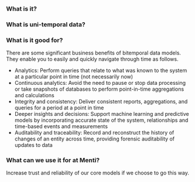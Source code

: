 ### What is it?

### What is uni-temporal data?

### What is it good for?
There are some significant business benefits of bitemporal data models. They enable you to easily and quickly navigate through time as follows.

-   Analytics: Perform queries that relate to what was known to the system at a particular point in time (not necessarily now)
-   Continuous analytics: Avoid the need to pause or stop data processing or take snapshots of databases to perform point-in-time aggregations and calculations
-   Integrity and consistency: Deliver consistent reports, aggregations, and queries for a period at a point in time
-   Deeper insights and decisions: Support machine learning and predictive models by incorporating accurate state of the system, relationships and time-based events and measurements
-   Auditability and traceability: Record and reconstruct the history of changes of an entity across time, providing forensic auditability of updates to data

### What can we use it for at Menti?
Increase trust and reliability of our core models if we choose to go this way. 